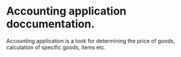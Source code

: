 # Accounting application doccumentation.
Accounting application is a took for determining the price of goods, calculation of specific goods, items etc.
